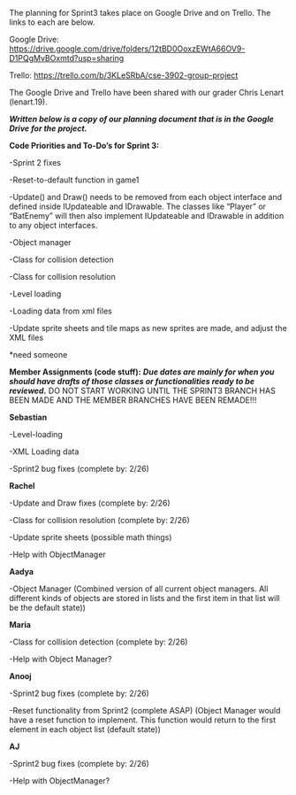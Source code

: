 The planning for Sprint3 takes place on Google Drive and on Trello. The links to each are below.

Google Drive: https://drive.google.com/drive/folders/12tBD0OoxzEWtA66OV9-D1PQgMvBOxmtd?usp=sharing

Trello: https://trello.com/b/3KLeSRbA/cse-3902-group-project

The Google Drive and Trello have been shared with our grader Chris Lenart (lenart.19).

***Written below is a copy of our planning document that is in the Google Drive for the project.***


**Code Priorities and To-Do’s for Sprint 3:**

-Sprint 2 fixes

-Reset-to-default function in game1

-Update() and Draw() needs to be removed from each object interface and defined inside IUpdateable and IDrawable. The classes like “Player” or “BatEnemy” will then also implement IUpdateable and IDrawable in addition to any object interfaces. 

-Object manager

-Class for collision detection

-Class for collision resolution

-Level loading

-Loading data from xml files

-Update sprite sheets and tile maps as new sprites are made, and adjust the XML files

*need someone


**Member Assignments (code stuff):**
***Due dates are mainly for when you should have drafts of those classes or functionalities ready to be reviewed.***
DO NOT START WORKING UNTIL THE SPRINT3 BRANCH HAS BEEN MADE AND THE MEMBER BRANCHES HAVE BEEN REMADE!!!

**Sebastian**

-Level-loading 

-XML Loading data

-Sprint2 bug fixes (complete by: 2/26)

**Rachel**

-Update and Draw fixes (complete by: 2/26)

-Class for collision resolution (complete by: 2/26)

-Update sprite sheets (possible math things)

-Help with ObjectManager

**Aadya**

-Object Manager
  (Combined version of all current object managers.
  All different kinds of objects are stored in lists and the first item in that list will be the default state))

**Maria**

-Class for collision detection (complete by: 2/26)

-Help with Object Manager?

**Anooj**

-Sprint2 bug fixes (complete by: 2/26)

-Reset functionality from Sprint2 (complete ASAP)
  (Object Manager would have a reset function to implement.
  This function would return to the first element in each object list (default state))

**AJ**

-Sprint2 bug fixes (complete by: 2/26)

-Help with ObjectManager?
